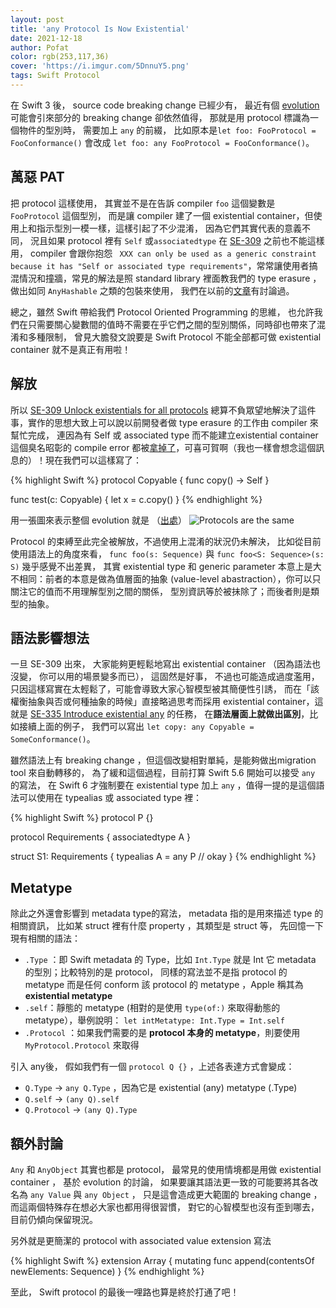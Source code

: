 ```yaml
---
layout: post
title: 'any Protocol Is Now Existential'
date: 2021-12-18
author: Pofat
color: rgb(253,117,36)
cover: 'https://i.imgur.com/5DnnuY5.png'
tags: Swift Protocol
---
```



在 Swift 3 後， source code breaking change 已經少有， 最近有個 [evolution](https://github.com/apple/swift-evolution/blob/main/proposals/0335-existential-any.md) 可能會引來部分的 breaking change 卻依然值得， 那就是用 protocol 標識為一個物件的型別時， 需要加上 `any` 的前綴， 比如原本是`let foo: FooProtocol = FooConformance()` 會改成  `let foo: any FooProtocol = FooConformance()`。

## 萬惡 PAT

把 protocol 這樣使用， 其實並不是在告訴 compiler `foo` 這個變數是 `FooProtocol` 這個型別， 而是讓 compiler 建了一個 existential container，但使用上和指示型別一模一樣，這樣引起了不少混淆， 因為它們其實代表的意義不同， 況且如果 protocol 裡有 `Self` 或`associatedtype` 在 [SE-309](https://github.com/apple/swift-evolution/blob/main/proposals/0309-unlock-existential-types-for-all-protocols.md) 之前也不能這樣用， compiler 會跟你抱怨 ` XXX can only be used as a generic constraint because it has "Self or associated type requirements"`，常常讓使用者搞混情況和撞牆，常見的解法是照 standard library 裡面教我們的 type erasure ， 做出如同 `AnyHashable` 之類的包裝來使用， 我們在以前的[文章](https://pofat.dev/2019/05/21/重新檢視-swift-的-protocol-二.html)有討論過。 

總之，雖然 Swift 帶給我們 Protocol Oriented Programming 的思維， 也允許我們在只需要關心變數間的值時不需要在乎它們之間的型別關係，同時卻也帶來了混淆和多種限制， 曾見大膽發文說要是 Swift Protocol 不能全部都可做 existential container 就不是真正有用啦！

## 解放

所以 [SE-309 Unlock existentials for all protocols](https://github.com/apple/swift-evolution/blob/main/proposals/0309-unlock-existential-types-for-all-protocols.md) 總算不負眾望地解決了這件事，實作的思想大致上可以說以前開發者做 type erasure 的工作由 compiler 來幫忙完成， 連因為有 Self 或 associated type 而不能建立existential container 這個臭名昭彰的 compile error 都被[拿掉了](https://github.com/apple/swift/pull/33767/files#r640209183)，可喜可賀啊（我也一樣會想念這個訊息的）！現在我們可以這樣寫了：

{% highlight Swift %}
protocol Copyable {
  func copy() -> Self
}

func test(c: Copyable) {
  let x = c.copy()
}
{% endhighlight %}

用一張圖來表示整個 evolution 就是 （[出處](https://twitter.com/jckarter/status/1453397244334329856?s=20)）
![Protocols are the same](￼￼https://pbs.twimg.com/media/FCuBFB-UcAkbYL5?format=jpg)

Protocol 的束縛至此完全被解放，不過使用上混淆的狀況仍未解決， 比如從目前使用語法上的角度來看， `func foo(s: Sequence)` 與 `func foo<S: Sequence>(s: S)` 幾乎感覺不出差異， 其實 existential type 和 generic parameter 本意上是大不相同：前者的本意是做為值層面的抽象 (value-level abastraction），你可以只關注它的值而不用理解型別之間的關係， 型別資訊等於被抺除了；而後者則是類型的抽象。 

## 語法影響想法

一旦 SE-309 出來， 大家能夠更輕鬆地寫出 existential container （因為語法也沒變， 你可以用的場景變多而已）， 這固然是好事， 不過也可能造成過度濫用， 只因這樣寫實在太輕鬆了，可能會導致大家心智模型被其簡便性引誘， 而在「該權衡抽象與否或何種抽象的時候」直接略過思考而採用 existential container，這就是 [SE-335 Introduce existential any](https://github.com/apple/swift-evolution/blob/main/proposals/0335-existential-any.md) 的任務， 在**語法層面上就做出區別**，比如接續上面的例子， 我們可以寫出 `let copy: any Copyable = SomeConformance()`。

雖然語法上有 breaking change ，但這個改變相對單純，是能夠做出migration tool 來自動轉移的， 為了緩和這個過程，目前打算 Swift 5.6 開始可以接受  `any` 的寫法， 在 Swift 6 才強制要在 existential type 加上 `any` ，值得一提的是這個語法可以使用在 typealias 或 associated type 裡：

{% highlight Swift %}
protocol P {}

protocol Requirements {
  associatedtype A
}

struct S1: Requirements {
  typealias A = any P // okay
}
{% endhighlight %}

## Metatype

除此之外還會影響到 metadata type的寫法， metadata 指的是用來描述 type 的相關資訊， 比如某 struct 裡有什麼 property ，其類型是 struct 等， 先回憶一下現有相關的語法：
* `.Type` ：即 Swift metadata 的 Type，比如 `Int.Type` 就是 Int 它 metadata 的型別；比較特別的是 protocol， 同樣的寫法並不是指 protocol 的 metatype 而是任何 conform 該 protocol 的 metatype ，Apple 稱其為 **existential metatype**
* `.self`：靜態的 metatype (相對的是使用 `type(of:)` 來取得動態的 metatype），舉例說明： `let intMetatype: Int.Type = Int.self`
* `.Protocol` ：如果我們需要的是 **protocol 本身的 metatype**，則要使用 `MyProtocol.Protocol` 來取得

引入 any後， 假如我們有一個 `protocol Q {}` ，上述各表達方式會變成：
* `Q.Type` -> `any Q.Type` ，因為它是 existential (any) metatype (.Type)
* `Q.self` -> `(any Q).self`
* `Q.Protocol` -> `(any Q).Type`

## 額外討論

`Any` 和 `AnyObject` 其實也都是 protocol， 最常見的使用情境都是用做 existential container ， 基於 evolution 的討論， 如果要讓其語法更一致的可能要將其各改名為 `any Value` 與 `any Object` ， 只是這會造成更大範圍的 breaking change ，而這兩個特殊存在想必大家也都用得很習慣， 對它的心智模型也沒有歪到哪去， 目前仍傾向保留現況。 

另外就是更簡潔的 protocol with associated value extension 寫法

{% highlight Swift %}
extension Array {
  mutating func append(contentsOf newElements: Sequence<Element>)
}
{% endhighlight %}

至此， Swift protocol 的最後一哩路也算是終於打通了吧！